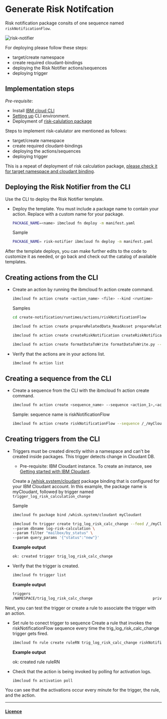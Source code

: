# Generate Risk Notifcation

Risk notification package consits of one sequence named <code>riskNotificationFlow</code>. 


![risk-notifier](/images/risk-notifier.png)
[](/images/risk-notifier.pdf)


For deploying please follow these steps:

- target/create namespace
- create required cloudant-bindings
- deploying the Risk Notifier actions/sequences
- deploying trigger 



## Implementation steps
*Pre-requisite*:

- Install [IBM cloud CLI](https://cloud.ibm.com/docs/openwhisk?topic=openwhisk-cli_install)
- [Setting up](https://cloud.ibm.com/docs/cli?topic=cli-getting-started) CLI environment.
- Deployment of [risk-calulation package](risk-calculator)

Steps to implement risk-calulator are mentioned as follows:

- target/create namespace
- create required cloudant-bindings
- deploying the actions/sequences
- deploying trigger 

This is a repeat of deployment of risk calculation package, [please check it for target namespace and cloudant binding](risk-calculator).

## Deploying the Risk Notifier from the CLI

Use the CLI to deploy the Risk Notifier template.

- Deploy the template. You must include a package name to contain your action. Replace <name> with a custom name for your package.

    ```sh
    PACKAGE_NAME=<name> ibmcloud fn deploy -m manifest.yaml
    ```

    Sample

    ```sh
    PACKAGE_NAME= risk-notifier ibmcloud fn deploy -m manifest.yaml
    ```

After the template deploys, you can make further edits to the code to customize it as needed, or go back and check out the catalog of available templates.

## Creating actions from the CLI

- Create an action by running the ibmcloud fn action create command.

    ```sh
    ibmcloud fn action create <action_name> <file> --kind <runtime>
    ```

    Samples

    ```sh
    cd create-notification/runtimes/actions/riskNotificationFlow

    ibmcloud fn action create prepareRelatedData_ReadAsset prepareRelatedData_ReadAsset.py --kind python:3.7

    ibmcloud fn action create createRiskNotification createRiskNotification.py --kind python:3.7

    ibmcloud fn action create formatDataToWrite formatDataToWrite.py --kind python:3.7
    ```

- Verify that the actions are in your actions list.

    ```sh
    ibmcloud fn action list
    ```

## Creating a sequence from the CLI

- Create a sequence from the CLI with the ibmcloud fn action create command.

    ```sh
    ibmcloud fn action create <sequence_name> --sequence <action_1>,<action_2>
    ```

    Sample: sequence name is riskNotificationFlow

    ```sh
    ibmcloud fn action create riskNotificationFlow --sequence /_/myCloudant/read,prepareRelatedData_ReadAsset,createRiskNotification,formatDataToWrite,/_/myCloudant/write
    ```

## Creating triggers from the CLI

- Triggers must be created directly within a namespace and can't be created inside packages. This trigger detects change in Cloudant DB.

    - Pre-requisite: IBM Cloudant instance. To create an instance, see [Getting started with IBM Cloudant](https://cloud.ibm.com/docs/Cloudant?topic=Cloudant-getting-started-with-cloudant).

    Create a [/whisk.system/cloudant]((https://cloud.ibm.com/docs/openwhisk?topic=openwhisk-pkg_cloudant)) package binding that is configured for your IBM Cloudant account. In this example, the package name is myCloudant, followed by trigger named <code> trigger_log_risk_calculation_change </code>

    Sample

    ```sh
    ibmcloud fn package bind /whisk.system/cloudant myCloudant

    ibmcloud fn trigger create trig_log_risk_calc_change --feed /_/myCloudant/changes \
    --param dbname log-risk-calculation \
    --param filter "mailbox/by_status" \
    --param query_params '{"status":"new"}'
    ```

    **Example output**

    ```sh
    ok: created trigger trig_log_risk_calc_change
    ```

- Verify that the trigger is created.

    ```sh
    ibmcloud fn trigger list
    ```

    **Example output**

    ```sh
    triggers
    /NAMESPACE/trig_log_risk_calc_change                           private
    ```

Next, you can test the trigger or create a rule to associate the trigger with an action.

- Set rule to conect trigger to sequence
Create a rule that invokes the riskNotificationFlow sequence every time the trig_log_risk_calc_change trigger gets fired.

    ```sh
    ibmcloud fn rule create ruleRN trig_log_risk_calc_change riskNotificationFlow
    ```

    **Example output**

    ok: created rule ruleRN

- Check that the action is being invoked by polling for activation logs.

    ```sh
    ibmcloud fn activation poll
    ```

You can see that the activations occur every minute for the trigger, the rule, and the action.

---------
#### [Licence](./LICENSE.txt)
